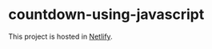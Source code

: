 # countdown-using-javascript

This project is hosted in [Netlify](https://frosty-hoover-75e83c.netlify.app/).

